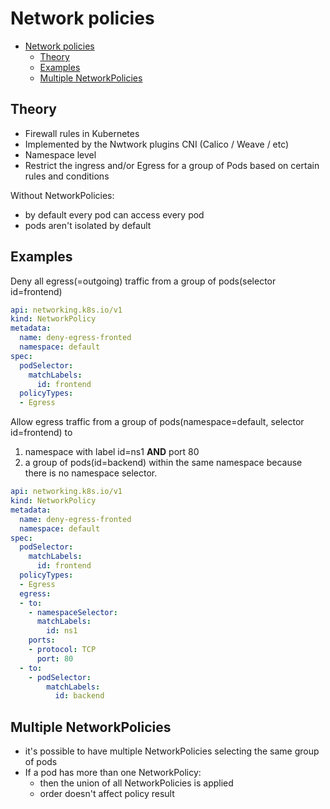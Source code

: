 # Network policies

- [Network policies](#network-policies)
  - [Theory](#theory)
  - [Examples](#examples)
  - [Multiple NetworkPolicies](#multiple-networkpolicies)

## Theory

- Firewall rules in Kubernetes
- Implemented by the Nwtwork plugins CNI (Calico / Weave / etc)
- Namespace level
- Restrict the ingress and/or Egress for a group of Pods based on certain rules and conditions

Without NetworkPolicies:

- by default every pod can access every pod
- pods aren't isolated by default

## Examples

Deny all egress(=outgoing) traffic from a group of pods(selector id=frontend)

<!-- MARKDOWN-AUTO-DOCS:START (CODE:src=../../manifests/networkpolicy-deny-egress.yaml) -->
<!-- The below code snippet is automatically added from ../../manifests/networkpolicy-deny-egress.yaml -->
```yaml
api: networking.k8s.io/v1
kind: NetworkPolicy
metadata:
  name: deny-egress-fronted
  namespace: default
spec:
  podSelector:
    matchLabels:
      id: frontend
  policyTypes:
  - Egress
```
<!-- MARKDOWN-AUTO-DOCS:END -->

Allow egress traffic from a group of pods(namespace=default, selector id=frontend) to

1. namespace with label id=ns1 **AND** port 80
2. a group of pods(id=backend) within the same namespace because there is no namespace selector.

<!-- MARKDOWN-AUTO-DOCS:START (CODE:src=../../manifests/networkpolicy-2-egress.yaml) -->
<!-- The below code snippet is automatically added from ../../manifests/networkpolicy-2-egress.yaml -->
```yaml
api: networking.k8s.io/v1
kind: NetworkPolicy
metadata:
  name: deny-egress-fronted
  namespace: default
spec:
  podSelector:
    matchLabels:
      id: frontend
  policyTypes:
  - Egress
  egress:
  - to:
    - namespaceSelector:
      matchLabels:
        id: ns1
    ports:
    - protocol: TCP
      port: 80
  - to:
    - podSelector:
        matchLabels:
          id: backend
```
<!-- MARKDOWN-AUTO-DOCS:END -->

## Multiple NetworkPolicies

- it's possible to have multiple NetworkPolicies selecting the same group of pods
- If a pod has more than one NetworkPolicy:
  - then the union of all NetworkPolicies is applied
  - order doesn't affect policy result
